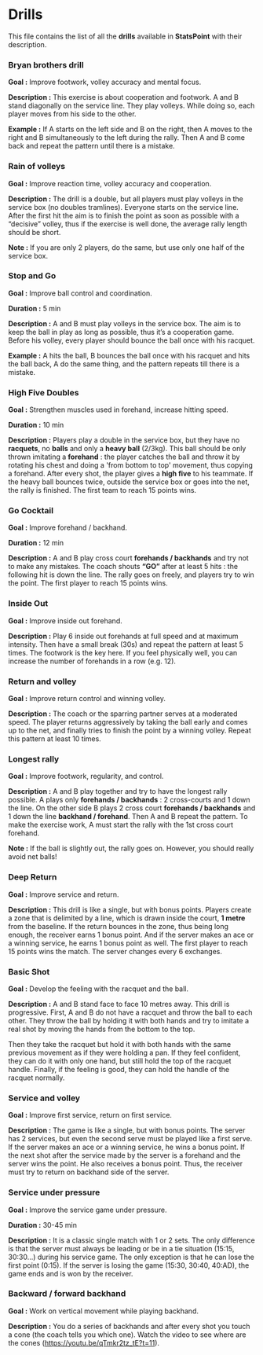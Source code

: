 # Drills


This file contains the list of all the **drills** available in **StatsPoint** with their description.



### Bryan brothers drill

**Goal :** Improve footwork, volley accuracy and mental focus.

**Description :** This exercise is about cooperation and footwork. A and B stand diagonally on the service line. They play volleys. While doing so, each player moves from his side to the other.

**Example :** If A starts on the left side and B on the right, then A moves to the right and B simultaneously to the left during the rally. Then A and B come back and repeat the pattern until there is a mistake.

### Rain of volleys
**Goal :** Improve reaction time, volley accuracy and cooperation.

**Description :** The drill is a double, but all players must play volleys in the service box (no doubles tramlines). Everyone starts on the service line. After the first hit the aim is to finish the point as soon as possible with a “decisive” volley, thus if the exercise is well done, the average rally length should be short.

**Note :** If you are only 2 players, do the same, but use only one half of the service box.
### Stop and Go

**Goal :** Improve ball control and coordination.

**Duration :** 5 min

**Description :** A and B must play volleys in the service box. The aim is to keep the ball in play as long as possible, thus it’s a cooperation game. Before his volley, every player should bounce the ball once with his racquet.

**Example :** A hits the ball, B bounces the ball once with his racquet and hits the ball back, A do the same thing, and the pattern repeats till there is a mistake.
### High Five Doubles
**Goal :** Strengthen muscles used in forehand, increase hitting speed.

**Duration :** 10 min

**Description :** Players play a double in the service box, but they have no **racquets**, no **balls** and only a **heavy ball** (2/3kg). This ball should be only thrown imitating a **forehand** : the player catches the ball and throw it by rotating his chest and doing a 'from bottom to top' movement, thus copying a forehand. After every shot, the player gives a **high five** to his teammate. If the heavy ball bounces twice, outside the service box or goes into the net, the rally is finished. The first team to reach 15 points wins.
### Go Cocktail

**Goal :** Improve forehand / backhand.

**Duration :** 12 min

**Description :** A and B play cross court **forehands / backhands** and try not to make any mistakes. The coach shouts **“GO”** after at least 5 hits : the following hit is down the line. The rally goes on freely, and players try to win the point. The first player to reach 15 points wins.

### Inside Out
**Goal :** Improve inside out forehand.

**Description :** Play 6 inside out forehands at full speed and at maximum intensity. Then have a small break (30s) and repeat the pattern at least 5 times. The footwork is the key here. If you feel physically well, you can increase the number of forehands in a row (e.g. 12).

### Return and volley
**Goal :** Improve return control and winning volley. 

**Description :** The coach or the sparring partner serves at a moderated speed. The player returns aggressively by taking the ball early and comes up to the net, and finally tries to finish the point by a winning volley. Repeat this pattern at least 10 times.

### Longest rally
**Goal :** Improve footwork, regularity, and control.

**Description :**  A and B play together and try to have the longest rally possible. A plays only **forehands / backhands** :  2 cross-courts and 1 down the line. On the other side B plays 2 cross court **forehands / backhands** and 1 down the line **backhand / forehand**. Then A and B repeat the pattern.  To make the exercise work, A must start the rally with the 1st cross court forehand.

**Note :** If the ball is slightly out, the rally goes on. However, you should really avoid net balls!
### Deep Return

**Goal :** Improve service and return.

**Description :**  This drill is like a single, but with bonus points. Players create a zone that is delimited by a line, which is drawn inside the court, **1 metre** from the baseline. If the return bounces in the zone, thus being long enough, the receiver earns 1 bonus point. And if the server makes an ace or a winning service, he earns 1 bonus point as well. The first player to reach 15 points wins the match. The server changes every 6 exchanges.

### Basic Shot

**Goal :** Develop the feeling with the racquet and the ball. 

**Description :** A and B stand face to face 10 metres away. This drill is progressive. First, A and B do not have a racquet and throw the ball to each other. They throw the ball by holding it with both hands and try to imitate a real shot by moving the hands from the bottom to the top. 

Then they take the racquet but hold it with both hands with the same previous movement as if they were holding a pan. If they feel confident, they can do it with only one hand, but still hold the top of the racquet handle. Finally, if the feeling is good, they can hold the handle of the racquet normally.

### Service and volley

**Goal :** Improve first service, return on first service.

**Description :** The game is like a single, but with bonus points. The server has 2 services, but even the second serve must be played like a first serve. If the server makes an ace or a winning service, he wins a bonus point. If the next shot after the service made by the server is a forehand and the server wins the point. He also receives a bonus point. Thus, the receiver must try to return on backhand side of the server.

### Service under pressure
**Goal :** Improve the service game under pressure.

**Duration :** 30-45 min

**Description :** It is a classic single match with 1 or 2 sets. The only difference is that the server must always be leading or be in a tie situation (15:15, 30:30…) during his service game. The only exception is that he can lose the first point (0:15). If the server is losing the game (15:30, 30:40, 40:AD), the game ends and is won by the receiver.

### Backward / forward backhand

**Goal :** Work on vertical movement while playing backhand.

**Description :** You do a series of backhands and after every shot you touch a cone (the coach tells you which one). Watch the video to see where are the cones (https://youtu.be/qTmkr2tz_tE?t=11).
